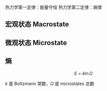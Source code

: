 热力学第一定律：能量守恒
热力学第二定律：熵增

## 宏观状态 Macrostate

## 微观状态 Microstate

## 熵

$$S = k \ln \Omega$$

$k$ 是 Boltzmann 常数，$\Omega$ 是 microstates 总数